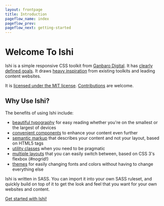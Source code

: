 ```yaml
---
layout: frontpage
title: Introduction
pageflow_name: index
pageflow_prev:
pageflow_next: getting-started
---
```

# Welcome To Ishi

Ishi is a simple responsive CSS toolkit from [Ganbaro Digital](https://ganbarodigital.com). It has [clearly defined goals](goals.html). It draws [heavy inspiration](inspirations.html) from existing toolkits and leading content websites.

It is [licensed under the MIT license](license.html). [Contributions](contributing.html) are welcome.

## Why Use Ishi?

The benefits of using Ishi include:

* [beautiful typography](typography.html) for easy reading whether you're on the smallest or the largest of devices
* [convenient components](components.html) to enhance your content even further
* [semantic markup](structure.html) that describes your content and not your layout, based on HTML5 tags
* [utility classes](utilities.html) when you need to be pragmatic
* [multiple layouts](layouts.html) that you can easily switch between, based on CSS 3's flexbox (#nogrid!)
* [themes](themes.html) for easily changing fonts and colors without having to change everything else

Ishi is written in SASS. You can import it into your own SASS ruleset, and quickly build on top of it to get the look and feel that you want for your own websites and content.

<a class="calltoaction attention outline" href="getting-started.html">Get started with Ishi!</a>